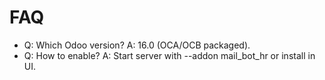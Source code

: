 # FAQ

- Q: Which Odoo version? A: 16.0 (OCA/OCB packaged).
- Q: How to enable? A: Start server with --addon mail_bot_hr or install in UI.
